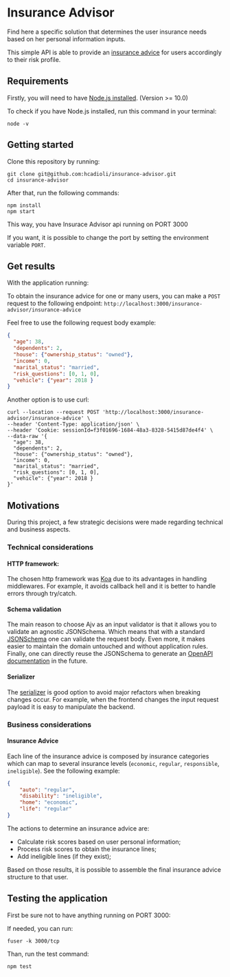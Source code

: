 # Insurance Advisor
Find here a specific solution that determines the user insurance needs based on her personal information inputs. 

This simple API is able to provide an [insurance advice](https://github.com/hcadioli/insurance-advisor#insurance-advice) for users accordingly to their risk profile.

## Requirements

Firstly, you will need to have [Node.js installed](https://nodejs.org/en/download/). (Version >= 10.0)

To check if you have Node.js installed, run this command in your terminal:

```
node -v
```

## Getting started

Clone this repository by running:
```
git clone git@github.com:hcadioli/insurance-advisor.git
cd insurance-advisor
```

After that, run the following commands:
```
npm install
npm start
```
This way, you have Insurace Advisor api running on PORT 3000 

If you want, it is possible to change the port by setting the environment variable `PORT`.

## Get results
With the application running:

To obtain the insurance advice for one or many users, you can make a `POST` request to the following endpoint:
`http://localhost:3000/insurance-advisor/insurance-advice` 

Feel free to use the following request body example:
```json
{
  "age": 38,
  "dependents": 2,
  "house": {"ownership_status": "owned"},
  "income": 0,
  "marital_status": "married",
  "risk_questions": [0, 1, 0],
  "vehicle": {"year": 2018 }
}
```

Another option is to use curl:

```
curl --location --request POST 'http://localhost:3000/insurance-advisor/insurance-advice' \
--header 'Content-Type: application/json' \
--header 'Cookie: sessionId=f3f01696-1684-48a3-8328-5415d87de4f4' \
--data-raw '{
  "age": 38,
  "dependents": 2,
  "house": {"ownership_status": "owned"},
  "income": 0,
  "marital_status": "married",
  "risk_questions": [0, 1, 0],
  "vehicle": {"year": 2018 }
}'
```
## Motivations
During this project, a few strategic decisions were made regarding technical and business aspects.

### Technical considerations
#### HTTP framework:
The chosen http framework was [Koa](https://koajs.com/) due to its advantages in handling middlewares. 
For example, it avoids callback hell and it is better to handle errors through try/catch.

#### Schema validation
The main reason to choose Ajv as an input validator is that it allows you to validate an agnostic JSONSchema.
Which means that with a standard [JSONSchema](http://json-schema.org/draft/2019-09/json-schema-core.html) one can validate the request body.
Even more, it makes easier to maintain the domain untouched and without application rules.
Finally, one can directly reuse the JSONSchema to generate an [OpenAPI documentation](https://swagger.io/specification/) in the future.

#### Serializer
The [serializer](https://github.com/hcadioli/insurance-advisor/tree/main/src/application/serializer) is good option to avoid major refactors when breaking changes occur. For example, when the frontend changes the input request payload it is easy to manipulate the backend.

### Business considerations

#### Insurance Advice
Each line of the insurance advice is composed by insurance categories which can map to several insurance levels (`economic`, `regular`, `responsible`, `ineligible`). See the following example:

```json
{
    "auto": "regular",
    "disability": "ineligible",
    "home": "economic",
    "life": "regular"
}
``` 

The actions to determine an insurance advice are:
- Calculate risk scores based on user personal information;
- Process risk scores to obtain the insurance lines;
- Add ineligible lines (if they exist);

Based on those results, it is possible to assemble the final insurance advice structure to that user.


## Testing the application
First be sure not to have anything running on PORT 3000:

If needed, you can run:
```
fuser -k 3000/tcp
```

Than, run the test command:
```
npm test
```
